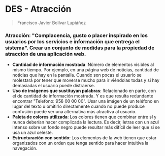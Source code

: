 # DES - Atracción

> Francisco Javier Bolívar Lupiáñez

### Atracción: "Complacencia, gusto o placer inspirado en los usuarios por los servicios e información que entrega el sistema". Crear un conjunto de medidas para la propiedad de atracción de una aplicación web.

* **Cantidad de información mostrada**: Número de elementos visibles al mismo tiempo. Por ejemplo, en una página web de noticias, cantidad de noticias que hay en la pantalla. Cuando son pocas el usuario se molestará por tener que moverse mucho para ir viéndolas todas y si hay demasiadas el usuario puede distraerse.
* **Uso de imágenes que sustituyan palabras**: Relacionado en parte, con el de cantidad de información mostrada. Y es que resulta redundante encontrar "Telefono: 958 00 00 00". Usar una imágen de un teléfono en lugar del texto u omitirlo directamente cuando no puede produce confusión puede ser una alternativa más atractiva al usuario.
* **Paleta de colores utilizada**: Los colores tienen que combinar entre sí y nunca deberían hacer complicada la lectura. Es decir, letras con un azul intenso sobre un fondo negro puede resultar más difícil de leer que si se usa un azul celeste.
* **Estructuración con sentido**: Los elementos de la web tienen que estar organizados con un orden que tenga sentido para hacer intuitiva la navegación.
